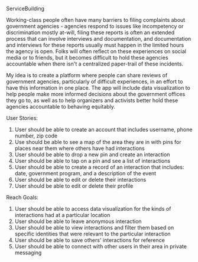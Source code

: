 ServiceBuilding

Working-class people often have many barriers to filing complaints about government agencies - agencies respond to issues like incompetency or discrimination mostly at-will, filing these reports is often an extended process that can involve interviews and documentation, and documentation and interviews for these reports usually must happen in the limited hours the agency is open. Folks will often reflect on these experiences on social media or to friends, but it becomes difficult to hold these agencies accountable when there isn't a centralized paper-trail of these incidents.

My idea is to create a platform where people can share reviews of government agencies, particularly of difficult experiences, in an effort to have this information in one place. The app will include data visualization to help people make more informed decisions about the government offices they go to, as well as to help organizers and activists better hold these agencies accountable to behaving equitably.

User Stories:
1. User should be able to create an account that includes username, phone number, zip code
2. Use should be able to see a map of the area they are in with pins for places near them where others have had interactions
3. User should be able to drop a new pin and create an interaction
4. User should be able to tap on a pin and see a list of interactions
5. User should be able to create a record of an interaction that includes: date, government program, and a description of the event
6. User should be able to edit or delete their interactions
7. User should be able to edit or delete their profile

Reach Goals:
1. User should be able to access data visualization for the kinds of interactions had at a particular location
2. User should be able to leave anonymous interaction
3. User should be able to view interactions and filter them based on specific identities that were relevant to the particular interaction
4. User should be able to save others' interactions for reference
5. User should be able to connect with other users in their area in private messaging





